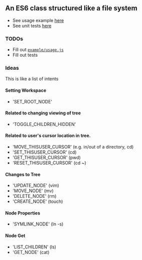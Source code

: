 ## An ES6 class structured like a file system

* See usage example [here](example/usage.js)
* See unit tests [here](test/CursorSpec.js)

### TODOs

* Fill out [`example/usage.js`](example/usage.js)
* Fill out tests

### Ideas

This is like a list of intents

#### Setting Workspace
* 'SET_ROOT_NODE'

#### Related to changing viewing of tree
* 'TOGGLE_CHILDREN_HIDDEN'

#### Related to user's cursor location in tree.
* 'MOVE_THISUSER_CURSOR' (e.g. in/out of a directory, cd)
* 'SET_THISUSER_CURSOR' (cd)
* 'GET_THISUSER_CURSOR' (pwd)
* 'RESET_THISUSER_CURSOR' (cd ~)

#### Changes to Tree
* 'UPDATE_NODE' (vim)
* 'MOVE_NODE' (mv)
* 'DELETE_NODE' (rm)
* 'CREATE_NODE' (touch)

#### Node Properties
* 'SYMLINK_NODE' (ln -s)

#### Node Get
* 'LIST_CHILDREN' (ls)
* 'GET_NODE' (cat)

